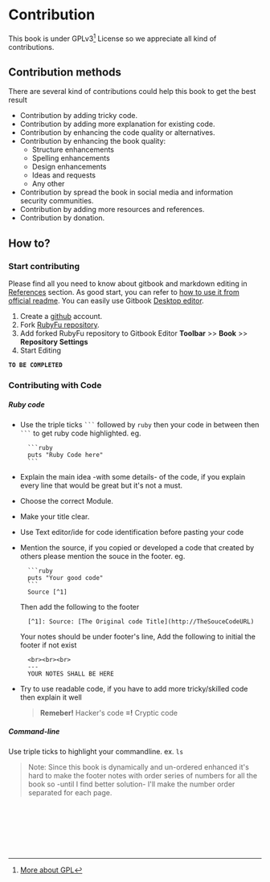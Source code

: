 # Contribution
This book is under GPLv3[^1] License so we appreciate all kind of contributions.

## Contribution methods
There are several kind of contributions could help this book to get the best result

* Contribution by adding tricky code.
* Contribution by adding more explanation for existing code.
* Contribution by enhancing the code quality or alternatives.
* Contribution by enhancing the book quality:
    * Structure enhancements
    * Spelling enhancements
    * Design enhancements
    * Ideas and requests
    * Any other
* Contribution by spread the book in social media and information security communities.
* Contribution by adding more resources and references.
* Contribution by donation.


## How to?

### Start contributing
Please find all you need to know about gitbook and markdown editing in [References](references/README.md) section. As good start, you can refer to [how to use it from official readme](https://github.com/GitbookIO/gitbook). You can easily use Gitbook [Desktop editor](https://www.gitbook.com/editor).

1. Create a [github](https://github.com) account.
2. Fork [RubyFu repository](https://github.com/KINGSABRI/RubyFu).
3. Add forked RubyFu repository to Gitbook Editor **Toolbar** >> **Book** >> **Repository Settings**
4. Start Editing 


**`TO BE COMPLETED`**


### Contributing with Code

##### Ruby code
* Use the triple ticks ` ``` `  followed by `ruby` then your code in between then ` ``` ` to get ruby code highlighted. eg.

        ```ruby
        puts "Ruby Code here"
        ```

* Explain the main idea -with some details- of the code, if you explain every line that would be great but it's not a must.
* Choose the correct Module.
* Make your title clear.
* Use Text editor/ide for code identification before pasting your code
* Mention the source, if you copied or developed a code that created by others please mention the souce in the footer. eg.

        ```ruby
        puts "Your good code"
        ```
        Source [^1]
    Then add the following to the footer

        [^1]: Source: [The Original code Title](http://TheSouceCodeURL)

    Your notes should be under footer's line, Add the following to initial the footer if not exist

        <br><br><br>
        ---
        YOUR NOTES SHALL BE HERE

* Try to use readable code, if you have to add more tricky/skilled code then explain it well
    > **Remeber!** Hacker's code **=!** Cryptic code


##### Command-line
Use triple ticks to highlight your commandline. ex. 
    ```
    ls
    ``` 

> Note: Since this book is dynamically and un-ordered enhanced it's hard to make the footer notes with order series of numbers for all the book so -until I find better solution- I'll make the number order separated for each page. 


<br><br><br>
---
[^1]: [More about GPL](http://www.gnu.org/copyleft/gpl.html)







